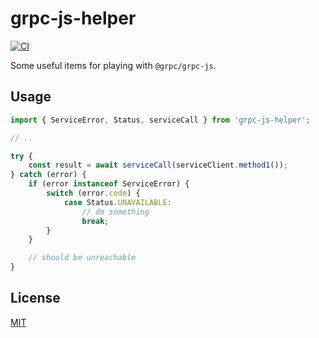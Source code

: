 grpc-js-helper
==========

[![CI](https://github.com/magiclen/grpc-js-helper/actions/workflows/ci.yml/badge.svg)](https://github.com/magiclen/grpc-js-helper/actions/workflows/ci.yml)

Some useful items for playing with `@grpc/grpc-js`.

## Usage

```typescript
import { ServiceError, Status, serviceCall } from 'grpc-js-helper';

// ..

try {
    const result = await serviceCall(serviceClient.method1());
} catch (error) {
    if (error instanceof ServiceError) {
        switch (error.code) {
            case Status.UNAVAILABLE:
                // do something
                break;
        }
    }

    // should be unreachable
}
```

## License

[MIT](LICENSE)